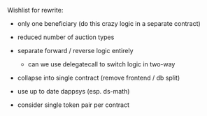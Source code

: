 Wishlist for rewrite:

- only one beneficiary (do this crazy logic in a separate contract)
- reduced number of auction types
- separate forward / reverse logic entirely
    - can we use delegatecall to switch logic in two-way
- collapse into single contract (remove frontend / db split)
- use up to date dappsys (esp. ds-math)

- consider single token pair per contract
